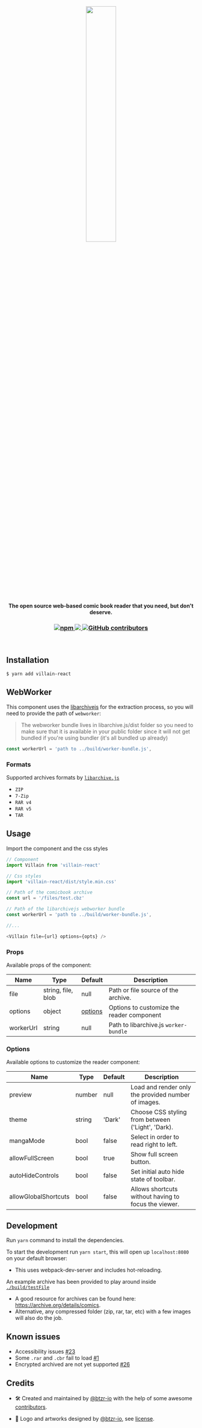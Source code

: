 <h2 align=center>
 <img width="40%" src="https://raw.githubusercontent.com/btzr-io/Villain/master/artworks/logo.svg?sanitize=true" />
</h2>

<h4 align="center">
The open source web-based comic book reader that you need, but don't deserve.
</h4>

<h3 align=center>
  <a href="https://www.npmjs.com/package/villain-react" title="dependencies status">
    <img alt="npm" src="https://img.shields.io/npm/v/villain-react">
  </a>
  <a href="https://david-dm.org/btzr-io/Villain" title="dependencies status">
    <img src="https://david-dm.org/btzr-io/Villain/status.svg"/>
  </a>
  <a href="https://github.com/btzr-io/Villain/graphs/contributors">
    <img alt="GitHub contributors" src="https://img.shields.io/github/contributors/btzr-io/Villain.svg" alt="contributors">
  </a>
</h3>


<br/>

## Installation

```shell
$ yarn add villain-react
```
  
## WebWorker

This component uses the [libarchivejs](https://github.com/nika-begiashvili/libarchivejs) for the extraction process,
so you will need to provide the path of `webworker`:

> The webworker bundle lives in libarchive.js/dist folder so you need to make sure that it is available in your public folder since it will not get bundled if you're using bundler (it's all bundled up already)

```js
const workerUrl = 'path to ../build/worker-bundle.js',
```
### Formats
 Supported archives formats by [`libarchive.js`](https://github.com/nika-begiashvili/libarchivejs)
  - `ZIP`
  - `7-Zip`
  - `RAR v4`
  - `RAR v5`
  - `TAR`

## Usage

Import the component and the css styles

```js
// Component
import Villain from 'villain-react'

// Css styles
import 'villain-react/dist/style.min.css'

// Path of the comicbook archive
const url = '/files/test.cbz'

// Path of the libarchivejs webworker bundle
const workerUrl = 'path to ../build/worker-bundle.js',

//...

<Villain file={url} options={opts} />
```
### Props

Available props of the component:

| Name      | Type               | Default             | Description                           |
| ----------| ------------------ | ------------------- | ------------------------------------- |
| file      | string, file, blob | null                | Path or file source of the archive.   |
| options   | object             | [options](https://github.com/btzr-io/Villain#options) | Options to customize the reader component   |
| workerUrl | string             | null                | Path to libarchive.js `worker-bundle` |

### Options

Available options to customize the reader component:

| Name                 | Type   | Default | Description                                          |
| -------------------- | ------ | ------- | ---------------------------------------------------- |
| preview              | number | null    | Load and render only the provided number of images.  |
| theme                | string | 'Dark'  | Choose CSS styling from between ('Light', 'Dark).    |
| mangaMode            | bool   | false   | Select in order to read right to left.               |
| allowFullScreen      | bool   | true    | Show full screen button.                             |
| autoHideControls     | bool   | false   | Set initial auto hide state of toolbar.              |
| allowGlobalShortcuts | bool   | false   | Allows shortcuts without having to focus the viewer. |

## Development

Run `yarn` command to install the dependencies.

To start the development run `yarn start`, this will open up `localhost:8080` on your default browser:

- This uses webpack-dev-server and includes hot-reloading.

An example archive has been provided to play around inside [`./build/testFile`](https://github.com/btzr-io/Villain/tree/master/build/testFile)

- A good resource for archives can be found here: https://archive.org/details/comics.
- Alternative, any compressed folder (zip, rar, tar, etc) with a few images will also do the job.

## Known issues  
- Accessibility issues [#23](https://github.com/btzr-io/Villain/issues/23)
- Some `.rar` and `.cbr` fail to load [#1](https://github.com/btzr-io/Villain/issues/1)
- Encrypted archived are not yet supported [#26](https://github.com/btzr-io/Villain/issues/26)

## Credits

- :hammer_and_wrench: Created and maintained by [@btzr-io](https://github.com/btzr-io) with the help of some awesome [contributors](https://github.com/btzr-io/Villain/graphs/contributors).

- :art: Logo and artworks designed by [@btzr-io](https://github.com/btzr-io), see [license](https://github.com/btzr-io/Villain/blob/master/artworks/ARTWORKS_LICENSE.md).
